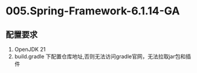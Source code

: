 # 005.Spring-Framework-6.1.14-GA

## 配置要求
1. OpenJDK 21
2. build.gradle 下配置仓库地址,否则无法访问gradle官网，无法拉取jar包和插件